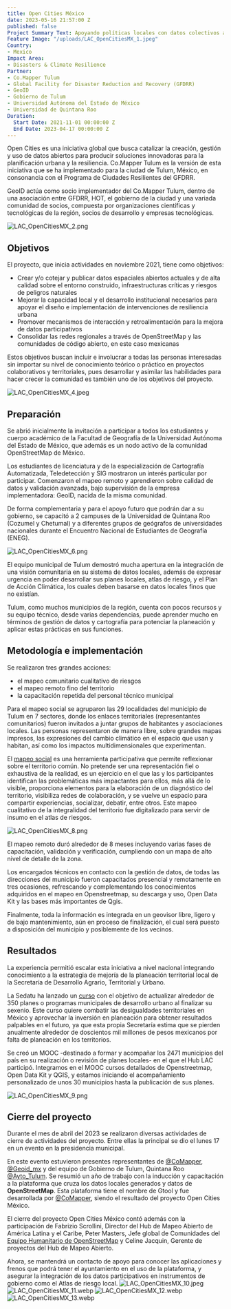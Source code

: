 ```yaml
---
title: Open Cities México
date: 2023-05-16 21:57:00 Z
published: false
Project Summary Text: Apoyando políticas locales con datos colectivos abiertos
Feature Image: "/uploads/LAC_OpenCitiesMX_1.jpeg"
Country:
- Mexico
Impact Area:
- Disasters & Climate Resilience
Partner:
- Co.Mapper Tulum
- Global Facility for Disaster Reduction and Recovery (GFDRR)
- GeoID
- Gobierno de Tulum
- Universidad Autónoma del Estado de México
- Universidad de Quintana Roo
Duration:
  Start Date: 2021-11-01 00:00:00 Z
  End Date: 2023-04-17 00:00:00 Z
---
```


Open Cities es una iniciativa global que busca catalizar la creación, gestión y uso de datos abiertos para producir soluciones innovadoras para la planificación urbana y la resiliencia. 
Co.Mapper Tulum es la versión de esta iniciativa que se ha implementado para la ciudad de Tulum, México, en consonancia con el Programa de Ciudades Resilientes del GFDRR.

GeoID actúa como socio implementador del Co.Mapper Tulum, dentro de una asociación entre GFDRR, HOT, el gobierno de la ciudad y una variada comunidad de socios, compuesta por organizaciones científicas y tecnológicas de la región, socios de desarrollo y empresas tecnológicas.

![LAC_OpenCitiesMX_2.png](/uploads/LAC_OpenCitiesMX_2.png)

## Objetivos
El proyecto, que inicia actividades en noviembre 2021, tiene como objetivos:

* Crear y/o cotejar y publicar datos espaciales abiertos actuales y de alta calidad sobre el entorno construido, infraestructuras críticas y riesgos de peligros naturales
* Mejorar la capacidad local y el desarrollo institucional necesarios para apoyar el diseño e implementación de intervenciones de resiliencia urbana
* Promover mecanismos de interacción y retroalimentación para la mejora de datos participativos
* Consolidar las redes regionales a través de OpenStreetMap y las comunidades de código abierto, en este caso mexicanas
 
Estos objetivos buscan incluir e involucrar a todas las personas interesadas sin importar su nivel de conocimiento teórico o práctico en proyectos colaborativos y territoriales, pues desarrollar y asimilar las habilidades para hacer crecer la comunidad es también uno de los objetivos del proyecto.
 
![LAC_OpenCitiesMX_4.jpeg](/uploads/LAC_OpenCitiesMX_4.jpeg)

## Preparación

Se abrió inicialmente la invitación a participar a todos los estudiantes y cuerpo académico de la Facultad de Geografía de la Universidad Autónoma del Estado de México, que además es un nodo activo de la comunidad OpenStreetMap de México.

Los estudiantes de licenciatura y de la especialización de Cartografía Automatizada, Teledetección y SIG mostraron un interés particular por participar. Comenzaron el mapeo remoto y aprendieron sobre calidad de datos y validación avanzada, bajo supervisión de la empresa implementadora: GeoID, nacida de la misma comunidad. 

De forma complementaria y para el apoyo futuro que podrán dar a su gobierno, se capacitó a 2 campuses de la Universidad de Quintana Roo (Cozumel y Chetumal) y a diferentes grupos de geógrafos de universidades nacionales durante el Encuentro Nacional de Estudiantes de Geografía (ENEG).

![LAC_OpenCitiesMX_6.png](/uploads/LAC_OpenCitiesMX_6.png)

El equipo municipal de Tulum demostró mucha apertura en la integración de una visión comunitaria en su sistema de datos locales, además de expresar urgencia en poder desarrollar sus planes locales, atlas de riesgo, y el Plan de Acción Climática, los cuales deben basarse en datos locales finos que no existían. 

Tulum, como muchos municipios de la región, cuenta con pocos recursos y su equipo técnico, desde varias dependencias, puede aprender mucho en términos de gestión de datos y cartografía para potenciar la planeación y aplicar estas prácticas en sus funciones.

## Metodología e implementación

Se realizaron tres grandes acciones: 

* el mapeo comunitario cualitativo de riesgos
* el mapeo remoto fino del territorio
* la capacitación repetida del personal técnico municipal

Para el mapeo social se agruparon las 29 localidades del municipio de Tulum en 7 sectores, donde los enlaces territoriales (representantes comunitarios) fueron invitados a juntar grupos de habitantes y asociaciones locales. Las personas representaron de manera libre, sobre grandes mapas impresos, las expresiones del cambio climático en el espacio que usan y habitan, así como los impactos multidimensionales que experimentan. 

El [mapeo social](https://es.wikipedia.org/wiki/Cartograf%C3%ADa_social) es una herramienta participativa que permite reflexionar sobre el territorio común. No pretende ser una representación fiel o exhaustiva de la realidad, es un ejercicio en el que las y los participantes identifican las problemáticas más impactantes para ellos, más allá de lo visible, proporciona elementos para la elaboración de un diagnóstico del territorio, visibiliza redes de colaboración, y se vuelve un espacio para compartir experiencias, socializar, debatir, entre otros. Este mapeo cualitativo de la integralidad del territorio fue digitalizado para servir de insumo en el atlas de riesgos.

![LAC_OpenCitiesMX_8.png](/uploads/LAC_OpenCitiesMX_8.png)

El mapeo remoto duró alrededor de 8 meses incluyendo varias fases de capacitación, validación y verificación, cumpliendo con un mapa de alto nivel de detalle de la zona.

Los encargados técnicos en contacto con la gestión de datos, de todas las direcciones del municipio fueron capacitados presencial y remotamente en tres ocasiones, refrescando y complementando los conocimientos adquiridos en el mapeo en Openstreetmap, su descarga y uso, Open Data Kit y las bases más importantes de Qgis. 

Finalmente, toda la información es integrada en un geovisor libre, ligero y de bajo mantenimiento, aún en proceso de finalización, el cual será puesto a disposición del municipio y posiblemente de los vecinos.

## Resultados
La experiencia permitió escalar esta iniciativa a nivel nacional integrando conocimiento a la estrategia de mejoría de la planeación territorial local de la Secretaría de Desarrollo Agrario, Territorial y Urbano. 

La Sedatu ha lanzado un [curso](https://www.gob.mx/sedatu/prensa/lanza-sedatu-curso-de-planeacion-territorial-para-gobiernos-municipales) con el objetivo de actualizar alrededor de 350 planes o programas municipales de desarrollo urbano al finalizar su sexenio. Este curso quiere combatir las desigualdades territoriales en México y aprovechar la inversión en planeación para obtener resultados palpables en el futuro, ya que esta propia Secretaría estima que se pierden anualmente alrededor de doscientos mil millones de pesos mexicanos por falta de planeación en los territorios. 

Se creó un MOOC -destinado a formar y acompañar los 2471 municipios del país en su realización o revisión de planes locales- en el que el Hub LAC participó. Integramos en el MOOC cursos detallados de Openstreetmap, Open Data Kit y QGIS, y estamos iniciando el acompañamiento personalizado de unos 30 municipios hasta la publicación de sus planes. 

![LAC_OpenCitiesMX_9.png](/uploads/LAC_OpenCitiesMX_9.png)

## Cierre del proyecto

Durante el mes de abril del 2023 se realizaron diversas actividades de cierre de actividades del proyecto. Entre ellas la principal se dio el lunes 17 en un evento en la presidencia municipal.

En este evento estuvieron presentes representantes de [@CoMapper](https://twitter.com/CoMapper), [@Geoid_mx](https://twitter.com/Geoid_mx) y del equipo de Gobierno de Tulum, Quintana Roo [@Ayto_Tulum](@Ayto_Tulum). Se resumió un año de trabajo con la inducción y capacitación a la plataforma que cruza los datos locales generados y datos de **OpenStreetMap**. Esta plataforma tiene el nombre de Gtool y fue desarrollada por [@CoMapper](https://twitter.com/CoMapper), siendo el resultado del proyecto Open Cities México.

El cierre del proyecto Open Cities México contó además con la participación de Fabrizio Scrollini, Director del Hub de Mapeo Abierto de América Latina y el Caribe, Peter Masters, Jefe global de Comunidades del [Equipo Humanitario de OpenStreetMap](https://hotosm.org/) y Celine Jacquin, Gerente de proyectos del Hub de Mapeo Abierto.

Ahora, se mantendrá un contacto de apoyo para conocer las aplicaciones y frenos que podrá tener el ayuntamiento en el uso de la plataforma, y asegurar la integración de los datos participativos en instrumentos de gobierno como el Atlas de riesgo local.
![LAC_OpenCitiesMX_10.jpeg](/uploads/LAC_OpenCitiesMX_10.jpeg)
![LAC_OpenCitiesMX_11.webp](/uploads/LAC_OpenCitiesMX_11.webp)
![LAC_OpenCitiesMX_12.webp](/uploads/LAC_OpenCitiesMX_12.webp)
![LAC_OpenCitiesMX_13.webp](/uploads/LAC_OpenCitiesMX_13.webp)